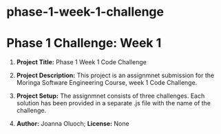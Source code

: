 # phase-1-week-1-challenge
# Phase 1 Challenge: Week 1

1. **Project Title:** Phase 1 Week 1 Code Challenge

2. **Project Description:** This project is an assignmnet submission for the Moringa Software Engineering Course, week 1 Code Challenge.

3. **Project Setup:** The assignmnet consists of three challenges. Each solution has been provided in a separate .js file with the name of the challenge.

4. **Author:** Joanna Oluoch; **License:** None